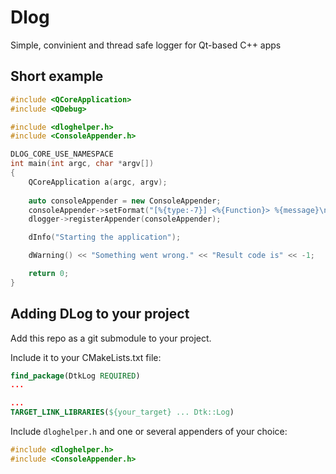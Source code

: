 # Dlog

Simple, convinient and thread safe logger for Qt-based C++ apps

## Short example

```cpp
#include <QCoreApplication>
#include <QDebug>

#include <dloghelper.h>
#include <ConsoleAppender.h>

DLOG_CORE_USE_NAMESPACE
int main(int argc, char *argv[])
{
    QCoreApplication a(argc, argv);
    
    auto consoleAppender = new ConsoleAppender;
    consoleAppender->setFormat("[%{type:-7}] <%{Function}> %{message}\n");
    dlogger->registerAppender(consoleAppender);

    dInfo("Starting the application");

    dWarning() << "Something went wrong." << "Result code is" << -1;

    return 0;
}
```

## Adding DLog to your project

Add this repo as a git submodule to your project. 


Include it to your CMakeLists.txt file:
```cmake
find_package(DtkLog REQUIRED)
...

...
TARGET_LINK_LIBRARIES(${your_target} ... Dtk::Log)
```

Include `dloghelper.h` and one or several appenders of your choice:
```cpp
#include <dloghelper.h>
#include <ConsoleAppender.h>
```
